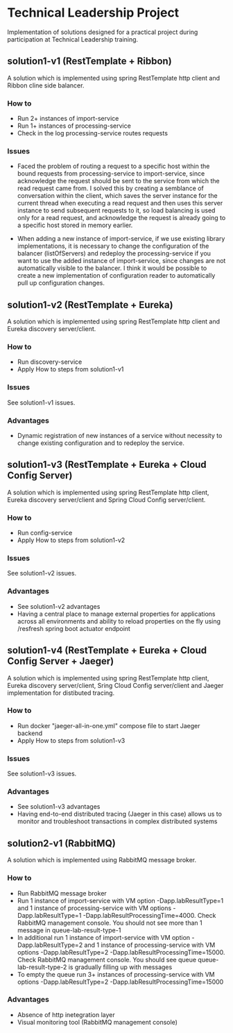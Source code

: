 # Technical Leadership Project
Implementation of solutions designed for a practical project during participation at Technical Leadership training.

## solution1-v1 (RestTemplate + Ribbon)
A solution which is implemented using spring RestTemplate http client and Ribbon cline side balancer.

### How to
* Run 2+ instances of import-service
* Run 1+ instances of processing-service
* Check in the log processing-service routes requests

### Issues
* Faced the problem of routing a request to a specific host within the bound requests from processing-service to import-service, since acknowledge the request should be sent to the service from which the read request came from.
  I solved this by creating a semblance of conversation within the client, which saves the server instance for the current thread when executing a read request and then uses this server instance to send subsequent requests to it,
  so load balancing is used only for a read request, and acknowledge the request is already going to a specific host stored in memory earlier.

* When adding a new instance of import-service, if we use existing library implementations, it is necessary to change the configuration of the balancer (listOfServers) and redeploy the processing-service if you want to use the added instance of import-service, since changes are not automatically visible to the balancer. I think it would be possible to create a new implementation of configuration reader to automatically pull up configuration changes.

## solution1-v2 (RestTemplate + Eureka)
A solution which is implemented using spring RestTemplate http client and Eureka discovery server/client.

### How to
* Run discovery-service
* Apply How to steps from solution1-v1

### Issues
See solution1-v1 issues.
  
### Advantages
* Dynamic registration of new instances of a service without necessity to change existing configuration and to redeploy the service.

## solution1-v3 (RestTemplate + Eureka + Cloud Config Server)
A solution which is implemented using spring RestTemplate http client, Eureka discovery server/client and Spring Cloud Config server/client.

### How to
* Run config-service
* Apply How to steps from solution1-v2

### Issues
See solution1-v2 issues.
  
### Advantages
* See solution1-v2 advantages
* Having a central place to manage external properties for applications across all environments and ability to reload properties on the fly using /resfresh spring boot actuator endpoint

## solution1-v4 (RestTemplate + Eureka + Cloud Config Server + Jaeger)
A solution which is implemented using spring RestTemplate http client, Eureka discovery server/client, Sring Cloud Config server/client and Jaeger implementation for distibuted tracing.

### How to
* Run docker "jaeger-all-in-one.yml" compose file to start Jaeger backend
* Apply How to steps from solution1-v3

### Issues
See solution1-v3 issues.
  
### Advantages
* See solution1-v3 advantages
* Having end-to-end distributed tracing (Jaeger in this case) allows us to monitor and troubleshoot transactions in complex distributed systems

## solution2-v1 (RabbitMQ)
A solution which is implemented using RabbitMQ message broker.

### How to
* Run RabbitMQ message broker
* Run 1 instance of import-service with VM option -Dapp.labResultType=1 and 1 instance of processing-service with VM options -Dapp.labResultType=1 -Dapp.labResultProcessingTime=4000. Check RabbitMQ management console. You should not see more than 1 message in queue-lab-result-type-1
* In additional run 1 instance of import-service with VM option -Dapp.labResultType=2 and 1 instance of processing-service with VM options -Dapp.labResultType=2 -Dapp.labResultProcessingTime=15000. Check RabbitMQ management console. You should see queue queue-lab-result-type-2 is gradually filling up with messages
* To empty the queue run 3+ instances of processing-service with VM options -Dapp.labResultType=2 -Dapp.labResultProcessingTime=15000
  
### Advantages
* Absence of http inetegration layer
* Visual monitoring tool (RabbitMQ management console)


